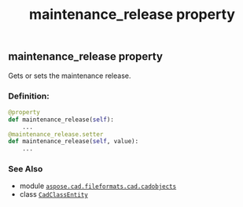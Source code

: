 ﻿---
title: maintenance_release property
second_title: Aspose.CAD for Python via .NET API References
description: 
type: docs
weight: 100
url: /python-net/aspose.cad.fileformats.cad.cadobjects/cadclassentity/maintenance_release/
is_root: false
---

## maintenance_release property


Gets or sets the maintenance release.
### Definition:
```python
@property
def maintenance_release(self):
    ...
@maintenance_release.setter
def maintenance_release(self, value):
    ...
```

### See Also
* module [`aspose.cad.fileformats.cad.cadobjects`](../../)
* class [`CadClassEntity`](/cad/python-net/aspose.cad.fileformats.cad.cadobjects/cadclassentity)

